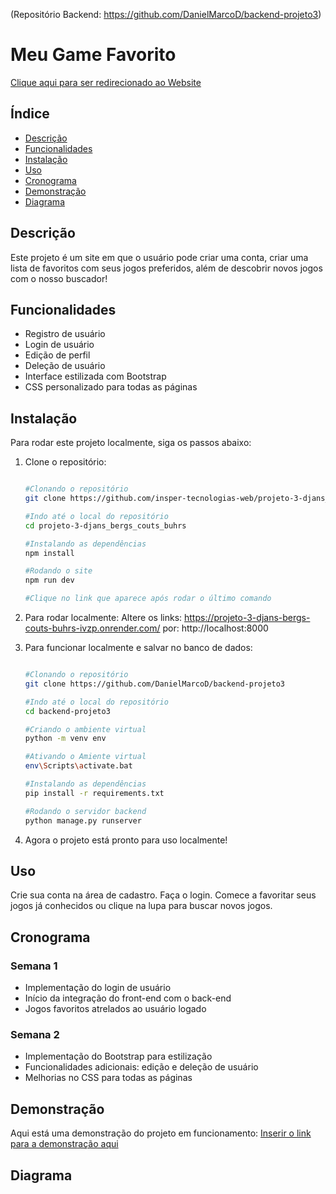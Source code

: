 
(Repositório Backend:  https://github.com/DanielMarcoD/backend-projeto3)
# Meu Game Favorito

[Clique aqui para ser redirecionado ao Website](https://projeto-3-djans-bergs-couts-buhrs-ivzp.onrender.com/)

## Índice

- [Descrição](#descrição)
- [Funcionalidades](#funcionalidades)
- [Instalação](#instalação)
- [Uso](#uso)
- [Cronograma](#cronograma)
- [Demonstração](#demonstração)
- [Diagrama](#diagrama)
## Descrição

Este projeto é um site em que o usuário pode criar uma conta, criar uma lista de favoritos com seus jogos preferidos, além de descobrir novos jogos com o nosso buscador!

## Funcionalidades

- Registro de usuário
- Login de usuário
- Edição de perfil
- Deleção de usuário
- Interface estilizada com Bootstrap
- CSS personalizado para todas as páginas

## Instalação

Para rodar este projeto localmente, siga os passos abaixo:

1. Clone o repositório:
   ```bash
   
   #Clonando o repositório
   git clone https://github.com/insper-tecnologias-web/projeto-3-djans_bergs_couts_buhrs

   #Indo até o local do repositório
   cd projeto-3-djans_bergs_couts_buhrs

   #Instalando as dependências
   npm install

   #Rodando o site
   npm run dev

   #Clique no link que aparece após rodar o último comando
   

2. Para rodar localmente:
   Altere os links: https://projeto-3-djans-bergs-couts-buhrs-ivzp.onrender.com/
   por:  http://localhost:8000

3. Para funcionar localmente e salvar no banco de dados:
   ```bash
   
   #Clonando o repositório
   git clone https://github.com/DanielMarcoD/backend-projeto3

   #Indo até o local do repositório
   cd backend-projeto3

   #Criando o ambiente virtual
   python -m venv env

   #Ativando o Amiente virtual
   env\Scripts\activate.bat

   #Instalando as dependências
   pip install -r requirements.txt

   #Rodando o servidor backend
   python manage.py runserver
   
4. Agora o projeto está pronto para uso localmente!

## Uso

Crie sua conta na área de cadastro. Faça o login. Comece a favoritar seus jogos já conhecidos ou clique na lupa para buscar novos jogos. 


## Cronograma

### Semana 1
- Implementação do login de usuário
- Início da integração do front-end com o back-end
- Jogos favoritos atrelados ao usuário logado

### Semana 2
- Implementação do Bootstrap para estilização
- Funcionalidades adicionais: edição e deleção de usuário
- Melhorias no CSS para todas as páginas
 

## Demonstração

Aqui está uma demonstração do projeto em funcionamento:
[Inserir o link para a demonstração aqui](#)

## Diagrama

     
    

